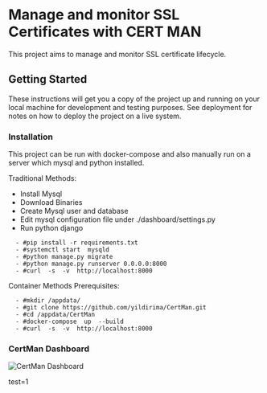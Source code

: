 # Manage  and monitor  SSL  Certificates with  CERT MAN

This project aims to manage and monitor SSL certificate lifecycle. 

## Getting Started

These instructions will get you a copy of the project up and running on your local machine for development and testing purposes. See deployment for notes on how to deploy the project on a live system.

### Installation

This project can be  run with docker-compose and also manually run on a server which mysql and  python installed. 

Traditional Methods:

* Install Mysql
* Download Binaries
* Create Mysql user and  database
* Edit mysql configuration file under ./dashboard/settings.py
* Run python django
```
  - #pip install -r requirements.txt
  - #systemctl start  mysqld
  - #python manage.py migrate
  - #python manage.py runserver 0.0.0.0:8000
  - #curl  -s  -v  http://localhost:8000
 ```
Container Methods Prerequisites:
```
  - #mkdir /appdata/
  - #git clone https://github.com/yildirima/CertMan.git
  - #cd /appdata/CertMan
  - #docker-compose  up  --build
  - #curl  -s  -v  http://localhost:8000
```
### CertMan  Dashboard
![CertMan  Dashboard](https://user-images.githubusercontent.com/15966685/59183360-76604a80-8b74-11e9-82ec-abf0e01ce934.png)

test=1